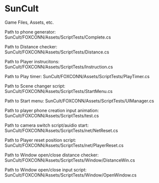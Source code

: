 # SunCult
Game Files, Assets, etc. 

Path to phone generator: SunCult/FOXCONN/Assets/ScriptTests/Complete.cs

Path to Distance checker: SunCult/FOXCONN/Assets/ScriptTests/Distance.cs

Path to Player instrucitons: SunCult/FOXCONN/Assets/ScriptTests/Instruction.cs

Path to Play timer: SunCult/FOXCONN/Assets/ScriptTests/PlayTimer.cs

Path to Scene changer script: SunCult/FOXCONN/Assets/ScriptTests/StartMenu.cs

Path to Start menu: SunCult/FOXCONN/Assets/ScriptTests/UIManager.cs

Path to player phone creation input animation: SunCult/FOXCONN/Assets/ScriptTests/test.cs

Path to camera switch script/auidio start: SunCult/FOXCONN/Assets/ScriptTests/net/NetReset.cs

Path to Player reset position script: SunCult/FOXCONN/Assets/ScriptTests/net/PlayerReset.cs

Path to Window open/close distance checker: SunCult/FOXCONN/Assets/ScriptTests/Window/DistanceWin.cs

Path to Window open/close input script: SunCult/FOXCONN/Assets/ScriptTests/Window/OpenWindow.cs
